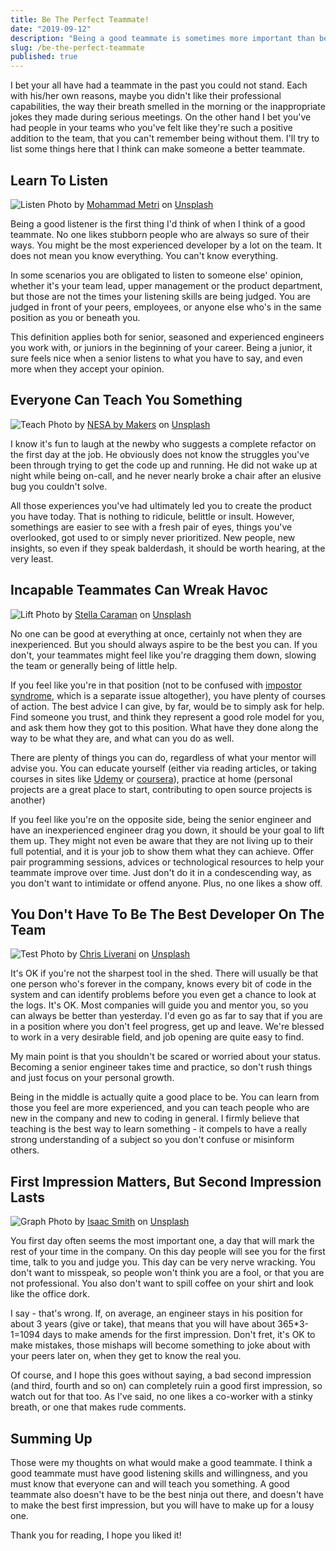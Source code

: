 ```yaml
---
title: Be The Perfect Teammate!
date: "2019-09-12"
description: "Being a good teammate is sometimes more important than being a good developer."
slug: /be-the-perfect-teammate
published: true
---
```


I bet your all have had a teammate in the past you could not stand. Each with his/her own reasons, maybe you didn't like their professional capabilities, the way their breath smelled in the morning or the inappropriate jokes they made during serious meetings. On the other hand I bet you've had people in your teams who you've felt like they're such a positive addition to the team, that you can't remember being without them. I'll try to list some things here that I think can make someone a better teammate.

## Learn To Listen

![Listen](mohammad-metri-1oKxSKSOowE-unsplash.jpg)
Photo by [Mohammad Metri](https://unsplash.com/@mohammadmetri) on [Unsplash](https://unsplash.com/)

Being a good listener is the first thing I'd think of when I think of a good teammate. No one likes stubborn people who are always so sure of their ways. You might be the most experienced developer by a lot on the team. It does not mean you know everything. You can't know everything.

In some scenarios you are obligated to listen to someone else' opinion, whether it's your team lead, upper management or the product department, but those are not the times your listening skills are being judged. You are judged in front of your peers, employees, or anyone else who's in the same position as you or beneath you.

This definition applies both for senior, seasoned and experienced engineers you work with, or juniors in the beginning of your career. Being a junior, it sure feels nice when a senior listens to what you have to say, and even more when they accept your opinion.

## Everyone Can Teach You Something

![Teach](nesa-by-makers-IgUR1iX0mqM-unsplash.jpg)
Photo by [NESA by Makers](https://unsplash.com/@nesabymakers) on [Unsplash](https://unsplash.com/)

I know it's fun to laugh at the newby who suggests a complete refactor on the first day at the job. He obviously does not know the struggles you've been through trying to get the code up and running. He did not wake up at night while being on-call, and he never nearly broke a chair after an elusive bug you couldn't solve.

All those experiences you've had ultimately led you to create the product you have today. That is nothing to ridicule, belittle or insult. However, somethings are easier to see with a fresh pair of eyes, things you've overlooked, got used to or simply never prioritized. New people, new insights, so even if they speak balderdash, it should be worth hearing, at the very least.

## Incapable Teammates Can Wreak Havoc

![Lift](stella-caraman-T4wso6sVAaA-unsplash.jpg)
Photo by [Stella Caraman](https://unsplash.com/@stellacaraman) on [Unsplash](https://unsplash.com/)

No one can be good at everything at once, certainly not when they are inexperienced. But you should always aspire to be the best you can. If you don't, your teammates might feel like you're dragging them down, slowing the team or generally being of little help.

If you feel like you're in that position (not to be confused with [impostor syndrome](https://en.wikipedia.org/wiki/Impostor_syndrome), which is a separate issue altogether), you have plenty of courses of action. The best advice I can give, by far, would be to simply ask for help. Find someone you trust, and think they represent a good role model for you, and ask them how they got to this position. What have they done along the way to be what they are, and what can you do as well.

There are plenty of things you can do, regardless of what your mentor will advise you. You can educate yourself (either via reading articles, or taking courses in sites like [Udemy](https://www.udemy.com) or [coursera](https://www.coursera.org)), practice at home (personal projects are a great place to start, contributing to open source projects is another)

If you feel like you're on the opposite side, being the senior engineer and have an inexperienced engineer drag you down, it should be your goal to lift them up. They might not even be aware that they are not living up to their full potential, and it is your job to show them what they can achieve. Offer pair programming sessions, advices or technological resources to help your teammate improve over time. Just don't do it in a condescending way, as you don't want to intimidate or offend anyone. Plus, no one likes a show off.

## You Don't Have To Be The Best Developer On The Team

![Test](chris-liverani-ViEBSoZH6M4-unsplash.jpg)
Photo by [Chris Liverani](https://unsplash.com/@chrisliverani) on [Unsplash](https://unsplash.com)

It's OK if you're not the sharpest tool in the shed. There will usually be that one person who's forever in the company, knows every bit of code in the system and can identify problems before you even get a chance to look at the logs. It's OK. Most companies will guide you and mentor you, so you can always be better than yesterday. I'd even go as far to say that if you are in a position where you don't feel progress, get up and leave. We're blessed to work in a very desirable field, and job opening are quite easy to find.

My main point is that you shouldn't be scared or worried about your status. Becoming a senior engineer takes time and practice, so don't rush things and just focus on your personal growth.

Being in the middle is actually quite a good place to be. You can learn from those you feel are more experienced, and you can teach people who are new in the company and new to coding in general. I firmly believe that teaching is the best way to learn something - it compels to have a really strong understanding of a subject so you don't confuse or misinform others.

## First Impression Matters, But Second Impression Lasts

![Graph](isaac-smith-6EnTPvPPL6I-unsplash.jpg)
Photo by [Isaac Smith](https://unsplash.com/@isaacmsmith) on [Unsplash](https://unsplash.com)

You first day often seems the most important one, a day that will mark the rest of your time in the company. On this day people will see you for the first time, talk to you and judge you. This day can be very nerve wracking. You don't want to misspeak, so people won't think you are a fool, or that you are not professional. You also don't want to spill coffee on your shirt and look like the office dork.

I say - that's wrong. If, on average, an engineer stays in his position for about 3 years (give or take), that means that you will have about 365\*3-1=1094 days to make amends for the first impression. Don't fret, it's OK to make mistakes, those mishaps will become something to joke about with your peers later on, when they get to know the real you.

Of course, and I hope this goes without saying, a bad second impression (and third, fourth and so on) can completely ruin a good first impression, so watch out for that too. As I've said, no one likes a co-worker with a stinky breath, or one that makes rude comments.

## Summing Up

Those were my thoughts on what would make a good teammate. I think a good teammate must have good listening skills and willingness, and you must know that everyone can and will teach you something. A good teammate also doesn't have to be the best ninja out there, and doesn't have to make the best first impression, but you will have to make up for a lousy one.

Thank you for reading, I hope you liked it!
